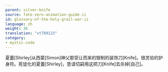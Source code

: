 ```yaml
---
parent: silver-knife
source: fate-zero-animation-guide-ii
id: glossary-of-the-holy-grail-war-ii
language: zh
weight: 36
translation: "vt789123"
category:
- mystic-code
---
```


夏蕾[Shirley]从西蒙[Simon]神父那受让而来的银制的装饰刀[Knife]。很灵验的护身符。死徒化的夏蕾[Shirley]，恳请切嗣用这把刀[Knife]去杀掉[自己]。
